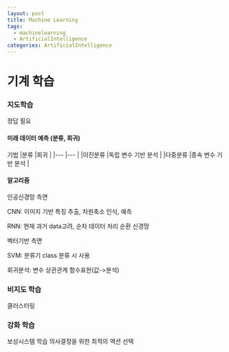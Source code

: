 ```yaml
---
layout: post
title: Machine Learning
tags: 
  - machinelearning
  - ArtificialIntelligence
categories: ArtificialIntelligence
---
```


# 기계 학습

### 지도학습
정답 필요

#### 미래 데이터 예측 (분류, 회귀)

기법
|분류              |회귀                |
|---                |---                |
|이진분류           |독립 변수 기반 분석  |
|다중분류           |종속 변수 기반 분석  |


#### 알고리즘
인공신경망 측면

CNN: 이미지 기반 특징 추출, 차원축소 인식, 예측

RNN: 현재 과거 data고려, 순차 데이터 처리 순환 신경망


벡터기반 측면

SVM: 분류기 class 분류 시 사용

회귀분석: 변수 상관관계 함수표현(값->분석)



### 비지도 학습
클러스터링

### 강화 학습
보상시스템 학습
의사결정을 위한 최적의 액션 선택
